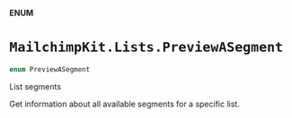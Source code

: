 **ENUM**

# `MailchimpKit.Lists.PreviewASegment`

```swift
enum PreviewASegment
```

List segments

Get information about all available segments for a specific list.
